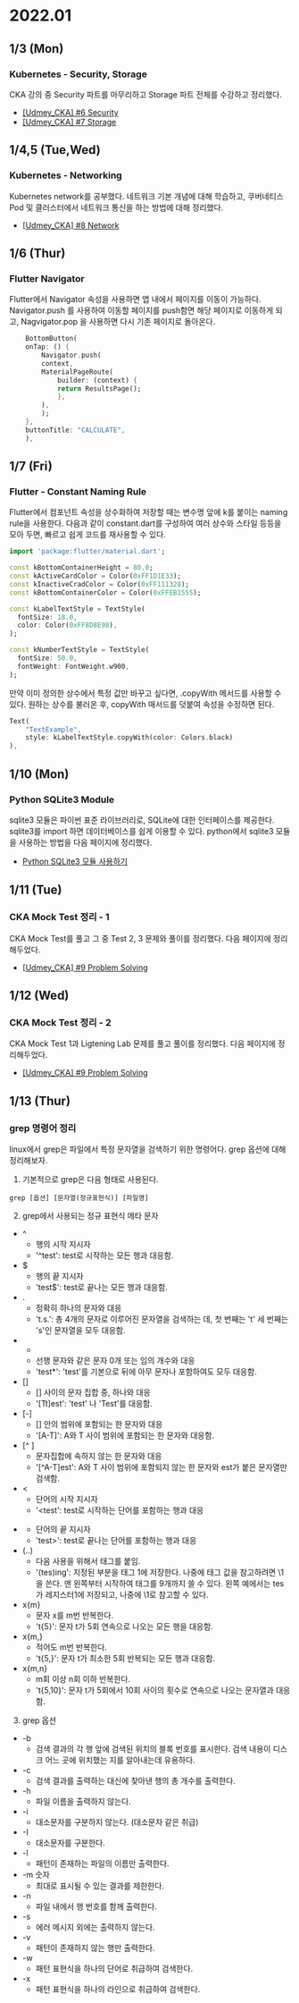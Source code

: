# 2022.01

## 1/3 (Mon)

### Kubernetes - Security, Storage

CKA 강의 중 Security 파트를 마무리하고 Storage 파트 전체를 수강하고 정리했다.

* [[Udmey_CKA] #6 Security](/virtualization/kubernetes/udemy_cka/06_security.md)
* [[Udmey_CKA] #7 Storage](/virtualization/kubernetes/udemy_cka/07_storage.md)
  
## 1/4,5 (Tue,Wed)

### Kubernetes - Networking

Kubernetes network를 공부했다. 네트워크 기본 개념에 대해 학습하고, 쿠버네티스 Pod 및 클러스터에서 네트워크 통신을 하는 방법에 대해 정리했다.

* [[Udmey_CKA] #8 Network](/virtualization/kubernetes/udemy_cka/08_network.md)

## 1/6 (Thur)

### Flutter Navigator

Flutter에서 Navigator 속성을 사용하면 앱 내에서 페이지를 이동이 가능하다. Navigator.push 를 사용하여 이동할 페이지를 push함면 해당 페이지로 이동하게 되고, Nagvigator.pop 을 사용하면 다시 기존 페이지로 돌아온다.

```dart
    BottomButton(
    onTap: () {
        Navigator.push(
        context,
        MaterialPageRoute(
            builder: (context) {
            return ResultsPage();
            },
        ),
        );
    },
    buttonTitle: "CALCULATE",
    ),
```

## 1/7 (Fri)

### Flutter - Constant Naming Rule

Flutter에서 컴포넌트 속성을 상수화하여 저장할 때는 변수명 앞에 k를 붙이는 naming rule을 사용한다. 다음과 같이 constant.dart를 구성하여 여러 상수와 스타일 등등을 모아 두면, 빠르고 쉽게 코드를 재사용할 수 있다.

```dart
import 'package:flutter/material.dart';

const kBottomContainerHeight = 80.0;
const kActiveCardColor = Color(0xFF1D1E33);
const kInactiveCradColor = Color(0xFF111328);
const kBottomContainerColor = Color(0xFFEB1555);

const kLabelTextStyle = TextStyle(
  fontSize: 18.0,
  color: Color(0xFF8D8E98),
);

const kNumberTextStyle = TextStyle(
  fontSize: 50.0,
  fontWeight: FontWeight.w900,
);
```

만약 이미 정의한 상수에서 특정 값만 바꾸고 싶다면, .copyWith 메서드를 사용할 수 있다. 원하는 상수를 불러온 후, copyWith 매서드를 덧붙여 속성을 수정하면 된다.

```dart 
Text(
    "TextExample",
    style: kLabelTextStyle.copyWith(color: Colors.black)
),
```

## 1/10 (Mon)

### Python SQLite3 Module

sqlite3 모듈은 파이썬 표준 라이브러리로, SQLite에 대한 인터페이스를 제공한다. sqlite3를 import 하면 데이터베이스를 쉽게 이용할 수 있다. python에서 sqlite3 모듈을 사용하는 방법을 다음 페이지에 정리했다.

* [Python SQLite3 모듈 사용하기](/language/python/python-sqlite3-module.md)

## 1/11 (Tue)

### CKA Mock Test 정리 - 1

CKA Mock Test를 풀고 그 중 Test 2, 3 문제와 풀이를 정리했다. 다음 페이지에 정리해두었다.

* [[Udmey_CKA] #9 Problem Solving](/virtualization/kubernetes/udemy_cka/09_problem-solving.md)

## 1/12 (Wed)

### CKA Mock Test 정리 - 2

CKA Mock Test 1과 Ligtening Lab 문제를 풀고 풀이를 정리했다. 다음 페이지에 정리해두었다.

* [[Udmey_CKA] #9 Problem Solving](/virtualization/kubernetes/udemy_cka/09_problem-solving.md)

## 1/13 (Thur)

### grep 명령어 정리

linux에서 grep은 파일에서 특정 문자열을 검색하기 위한 명령어다. grep 옵션에 대해 정리해보자.

1. 기본적으로 grep은 다음 형태로 사용된다.

  ```shell
  grep [옵션] [문자열(정규표현식)] [파일명]
  ```

2. grep에서 사용되는 정규 표현식 메타 문자

  - ^
    + 행의 시작 지시자 
    + '^test': test로 시작하는 모든 행과 대응함.
  - $
    + 행의 끝 지시자 
    + 'test$': test로 끝나는 모든 행과 대응함. 
  - .
    + 정확히 하나의 문자와 대응 
    + 't.s.': 총 4개의 문자로 이루어진 문자열을 검색하는 데, 첫 번째는 't' 세 번째는 's'인 문자열을 모두 대응함.
  - *
    + 선행 문자와 같은 문자 0개 또는 임의 개수와 대응
    + 'test*': 'test'를 기본으로 뒤에 아무 문자나 포함하여도 모두 대응함.
  - []
    + [] 사이의 문자 집합 중, 하나와 대응 
    + '[Tt]est': 'test' 나 'Test'를 대응함.
  - [-]
    + [] 안의 범위에 포함되는 한 문자와 대응
    + '[A-T]': A와 T 사이 범위에 포함되는 한 문자와 대응함.
  - [^ ]
    + 문자집합에 속하지 않는 한 문자와 대응 
    + '[^A-T]est': A와 T 사이 범위에 포함되지 않는 한 문자와 est가 붙은 문자열만 검색함.
  - <
    + 단어의 시작 지시자 
    + '<test': test로 시작하는 단어를 포함하는 행과 대응 
  - >
    + 단어의 끝 지시자 
    + 'test>': test로 끝나는 단어를 포함하는 행과 대응 
  - (..)
    + 다음 사용을 위해서 태그를 붙임. 
    + '(tes)ing': 지정된 부분을 태그 1에 저장한다. 나중에 태그 값을 참고하려면 \1을 쓴다. 맨 왼쪽부터 시작하여 태그를 9개까지 쓸 수 있다. 왼쪽 예에서는 tes가 레지스터1에 저장되고, 나중에 \1로 참고할 수 있다. 
  - x{m}
    + 문자 x를 m번 반복한다. 
    + 't{5}': 문자 t가 5회 연속으로 나오는 모든 행을 대응함. 
  - x{m,}
    + 적어도 m번 반복한다. 
    + 't{5,}': 문자 t가 최소한 5회 반복되는 모든 행과 대응함. 
  - x{m,n}
    + m회 이상 n회 이하 반복한다. 
    + 't{5,10}': 문자 t가 5회에서 10회 사이의 횟수로 연속으로 나오는 문자열과 대응함.

3. grep 옵션
  - -b
    + 검색 결과의 각 행 앞에 검색된 위치의 블록 번호를 표시한다. 검색 내용이 디스크 어느 곳에 위치했는 지를 알아내는데 유용하다. 
  - -c
    + 검색 결과를 출력하는 대신에 찾아낸 행의 총 개수를 출력한다.
  - -h
    + 파일 이름을 출력하지 않는다. 
  - -i
    + 대소문자를 구분하지 않는다. (대소문자 같은 취급) 
  - -I
    + 대소문자를 구분한다.
  - -l
    + 패턴이 존재하는 파일의 이름만 출력한다.
  - -m 숫자
    + 최대로 표시될 수 있는 결과를 제한한다. 
  - -n
    + 파일 내에서 행 번호를 함께 출력한다. 
  - -s
    + 에러 메시지 외에는 출력하지 않는다. 
  - -v
    + 패턴이 존재하지 않는 행만 출력한다. 
  - -w
    + 패턴 표현식을 하나의 단어로 취급하여 검색한다. 
  - -x
    + 패턴 표현식을 하나의 라인으로 취급하여 검색한다.

